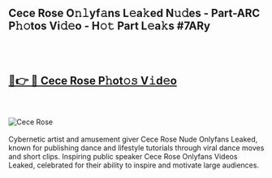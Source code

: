 <h2>Cece Rose O𝚗𝚕yf𝚊ns L𝚎a𝚔ed N𝚞𝚍es - Part-ARC P𝚑𝚘tos Vi𝚍𝚎o - H𝚘𝚝 Part L𝚎a𝚔s #7ARy</h2>
<br>
<br>
<h2><a href="https://sinosizo.online/live/video.php?q=cece-rose">🔗👉 🔴 Cece Rose P𝚑ot𝚘𝚜 V𝚒d𝚎o</a></h2>
<br>
<br>
<a href="https://sinosizo.online/live/video.php?q=cece-rose" rel="nofollow" data-target="animated-image.originalLink"><img src="https://i.imgur.com/0qMVB7G.gif" alt="Cece Rose" style="max-width: 100%; display: inline-block;" data-target="animated-image.originalImage"></a>
</div>
<br>
<br>
Cybernetic artist and amusement giver Cece Rose Nude Onlyfans Leaked, known for publishing dance and lifestyle tutorials through viral dance moves and short clips. Inspiring public speaker Cece Rose Onlyfans Videos Leaked, celebrated for their ability to inspire and motivate large audiences.  
<br>